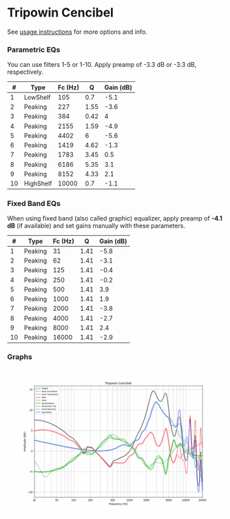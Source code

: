 # Tripowin Cencibel
See [usage instructions](https://github.com/jaakkopasanen/AutoEq#usage) for more options and info.

### Parametric EQs
You can use filters 1-5 or 1-10. Apply preamp of -3.3 dB or -3.3 dB, respectively.

|   # | Type      |   Fc (Hz) |    Q |   Gain (dB) |
|-----|-----------|-----------|------|-------------|
|   1 | LowShelf  |       105 | 0.7  |        -5.1 |
|   2 | Peaking   |       227 | 1.55 |        -3.6 |
|   3 | Peaking   |       384 | 0.42 |         4   |
|   4 | Peaking   |      2155 | 1.59 |        -4.9 |
|   5 | Peaking   |      4402 | 6    |        -5.6 |
|   6 | Peaking   |      1419 | 4.62 |        -1.3 |
|   7 | Peaking   |      1783 | 3.45 |         0.5 |
|   8 | Peaking   |      6186 | 5.35 |         3.1 |
|   9 | Peaking   |      8152 | 4.33 |         2.1 |
|  10 | HighShelf |     10000 | 0.7  |        -1.1 |

### Fixed Band EQs
When using fixed band (also called graphic) equalizer, apply preamp of **-4.1 dB** (if available) and set gains manually with these parameters.

|   # | Type    |   Fc (Hz) |    Q |   Gain (dB) |
|-----|---------|-----------|------|-------------|
|   1 | Peaking |        31 | 1.41 |        -5.8 |
|   2 | Peaking |        62 | 1.41 |        -3.1 |
|   3 | Peaking |       125 | 1.41 |        -0.4 |
|   4 | Peaking |       250 | 1.41 |        -0.2 |
|   5 | Peaking |       500 | 1.41 |         3.9 |
|   6 | Peaking |      1000 | 1.41 |         1.9 |
|   7 | Peaking |      2000 | 1.41 |        -3.8 |
|   8 | Peaking |      4000 | 1.41 |        -2.7 |
|   9 | Peaking |      8000 | 1.41 |         2.4 |
|  10 | Peaking |     16000 | 1.41 |        -2.9 |

### Graphs
![](./Tripowin%20Cencibel.png)
